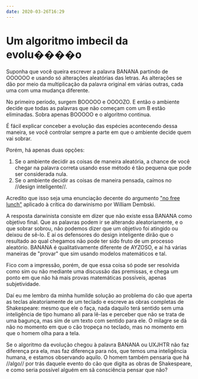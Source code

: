 ```yaml
---
date: 2020-03-26T16:29
---
```


# Um algoritmo imbecil da evolu����o

Suponha que você queira escrever a palavra BANANA partindo de OOOOOO e usando só alterações aleatórias das letras. As alterações se dão por meio da multiplicação da palavra original em várias outras, cada uma com uma mudança diferente.

No primeiro período, surgem BOOOOO e OOOOZO. E então o ambiente decide que todas as palavras que não começam com um B estão eliminadas. Sobra apenas BOOOOO e o algoritmo continua.

É fácil explicar conceber a evolução das espécies acontecendo dessa maneira, se você controlar sempre a parte em que o ambiente decide quem vai sobrar.

Porém, há apenas duas opções:

  1. Se o ambiente decidir as coisas de maneira aleatória, a chance de você chegar na palavra correta usando esse método é tão pequena que pode ser considerada nula.
  2. Se o ambiente decidir as coisas de maneira pensada, caímos no //design inteligente//.

Acredito que isso seja uma enunciação decente do argumento ["no free lunch"](https://en.wikipedia.org/wiki/No_free_lunch_in_search_and_optimization) aplicado à crítica do darwinismo por William Dembski.

A resposta darwinista consiste em dizer que não existe essa BANANA como objetivo final. Que as palavras podem ir se alterando aleatoriamente, e o que sobrar sobrou, não podemos dizer que um objetivo foi atingido ou deixou de sê-lo. E aí os defensores do design inteligente dirão que o resultado ao qual chegamos não pode ter sido fruto de um processo aleatório. BANANA é qualitativamente diferente de AYZOSO, e aí há várias maneiras de "provar" que sim usando modelos matemáticos e tal.

Fico com a impressão, porém, de que essa coisa só pode ser resolvida como sim ou não mediante uma discussão das premissas, e chega um ponto em que não há mais provas matemáticas possíveis, apenas subjetividade.

Daí eu me lembro da minha humilde solução ao problema do cão que aperta as teclas aleatoriamente de um teclado e escreve as obras completas de Shakespeare: mesmo que ele o faça, nada daquilo terá sentido sem uma inteligência de tipo humano ali para lê-las e perceber que não se trata de uma bagunça, mas sim de um texto com sentido para ele. O milagre se dá não no momento em que o cão tropeça no teclado, mas no momento em que o homem olha para a tela.

Se o algoritmo da evolução chegou à palavra BANANA ou UXJHTR não faz diferença pra ela, mas faz diferença para nós, que temos uma inteligência humana, e estamos observando aquilo. O homem também pensaria que há //algo// por trás daquele evento do cão que digita as obras de Shakespeare, e como seria possível alguém em sã consciência pensar que não?
